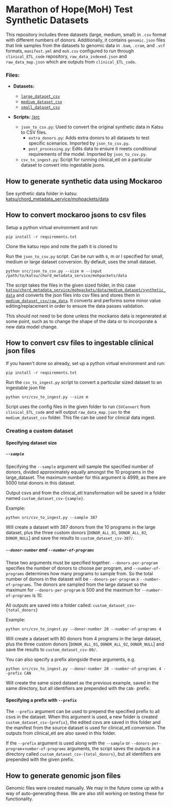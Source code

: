 # Marathon of Hope(MoH) Test Synthetic Datasets
This repository includes three datasets (large, medium, small) in `.csv` format with different numbers of donors. Additionally, it contains `genomic.json` files that link samples from the datasets to genomic data in `.bam`, `.cram`, and `.vcf` formats, `manifest.yml` and `moh.csv` configured to run through `clinical_ETL_code` repository, `raw_data_indexed.json` and `raw_data_map.json` which are outputs from `clinical_ETL_code`.

### Files:

- **Datasets:**
  - [`large_dataset_csv`](large_dataset_csv)
  - [`medium_dataset_csv`](medium_dataset_csv)
  - [`small_dataset_csv`](small_dataset_csv)

- **Scripts:**
[/src](/src)
  - `json_to_csv.py`: Used to convert the original synthetic data in Katsu to CSV files.
    - `extra_donors.py`: Adds extra donors to all datasets to test specific scenarios. Imported by `json_to_csv.py`.
    - `post_processing.py`: Edits data to ensure it meets conditional requirements of the model. Imported by `json_to_csv.py`.
  - `csv_to_ingest.py`: Script for running clinical_etl on a particular dataset to convert into ingestable jsons.

## How to generate synthetic data using Mockaroo

See synthetic data folder in katsu: [katsu/chord_metadata_service/mohpackets/data](https://github.com/CanDIG/katsu/tree/develop/chord_metadata_service/mohpackets/data)

## How to convert mockaroo jsons to csv files

Setup a python virtual environment and run:

```commandline
pip install -r requirements.txt
```

Clone the katsu repo and note the path it is cloned to

Run the `json_to_csv.py` script. Can be run with s, m or l specified for small, medium or large dataset conversion. By default, uses the small dataset.

```commandline
python src/json_to_csv.py --size m --input /path/to/katsu/chord_metadata_service/mohpackets/data
```

The script takes the files in the given sized folder, in this case [`katsu/chord_metadata_service/mohpackets/data/medium_dataset/synthetic_data`](mockaroo_data/medium_dataset/synthetic_data) and converts the json files into csv files and stores them in [`medium_dataset_csv/raw_data`](medium_dataset_csv/raw_data). It converts and performs some minor value editing/replacement in order to ensure the data passes validation. 

This should not need to be done unless the mockaroo data is regenerated at some point, such as to change the shape of the data or to incorporate a new data model change.

## How to convert csv files to ingestable clinical json files

If you haven't done so already, set up a python virtual environment and run:

```commandline
pip install -r requirements.txt
```

Run the `csv_to_ingest.py` script to convert a particular sized dataset to an ingestable json file

```commandline
python src/csv_to_ingest.py --size m
```

Script uses the config files in the given folder to run `CSVConvert` from `clinical_ETL_code` and will output `raw_data_map.json` to the `medium_dataset_csv` folder. This file can be used for clinical data ingest.

### Creating a custom dataset

#### Specifying dataset size

##### `--sample`

Specifying the `--sample` argument will sample the specified number of donors, divided approximately equally amongst the 10 programs in the large_dataset. The maximum number for this argument is 4999, as there are 5000 total donors in this dataset.

Output csvs and from the clinical_etl transformation will be saved in a folder named `custom_dataset_csv-{sample}`.

Example:
```commandline
python src/csv_to_ingest.py --sample 387
```

Will create a dataset with 387 donors from the 10 programs in the large dataset, plus the three custom donors [`DONOR_ALL_01`, `DONOR_ALL_02`, `DONOR_NULL`] and save the results to `custom_dataset_csv-387/`. 

##### `--donor-number` and `--number-of-programs`

These two arguments must be specified together. `--donors-per-program` specifies the number of donors to choose per program, and `--number-of-programs` determines how many programs to sample from. So the total number of donors in the dataset will be `--donors-per-program` x `--number-of-programs`. The donors are sampled from the large dataset so the maximum for `--donors-per-program` is 500 and the maximum for `--number-of-programs` is 10.

All outputs are saved into a folder called: `custom_dataset_csv-{total_donors}`

Example:
```commandline
python src/csv_to_ingest.py --donor-number 20 --number-of-programs 4
```

Will create a dataset with 80 donors from 4 programs in the large dataset, plus the three custom donors [`DONOR_ALL_01`, `DONOR_ALL_02`, `DONOR_NULL`] and save the results to `custom_dataset_csv-80/`. 

You can also specify a prefix alongside these arguments, e.g.

```commandline
python src/csv_to_ingest.py --donor-number 20 --number-of-programs 4 --prefix CAN
```

Will create the same sized dataset as the previous example, saved in the same directory, but all identifiers are prepended with the `CAN-` prefix.

#### Specifying a prefix with `--prefix`

The `--prefix` argument can be used to prepend the specified prefix to all csvs in the dataset. When this argument is used, a new folder is created `custom_dataset_csv-{prefix}`, the edited csvs are saved in this folder and the manifest from the source dataset is used for clinical_etl conversion. The outputs from clinical_etl are also saved in this folder. 

If the `--prefix` argument is used along with the `--sample` or `--donors-per-program`+`number-of-programs` arguments, the script saves the outputs in a directory called `custom_dataset_csv-{total_donors}`, but all identifiers are prepended with the given prefix.

## How to generate genomic json files

Genomic files were created manually. We may in the future come up with a way of auto-generating these. We are also still working on testing these for functionality.

